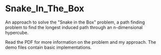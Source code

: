 # Snake_In_The_Box
An approach to solve the "Snake in the Box" problem, a path finding problem to find the longest induced path through an n-dimensional hypercube.

Read the PDF for more information on the problem and my approach. The demo files contain basic implementations.
